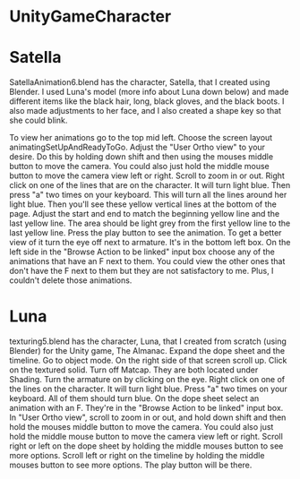 # UnityGameCharacter
# Satella
SatellaAnimation6.blend has the character, Satella, that I created using Blender. I used Luna's model (more info about Luna down below) and made different items like the black hair, long, black gloves, and the black boots. I also made adjustments to her face, and I also created a shape key so that she could blink.

To view her animations go to the top mid left. Choose the screen layout animatingSetUpAndReadyToGo. Adjust the "User Ortho view" to your
desire. Do this by holding down shift and then using the mouses middle button to move the camera. You could also just hold the middle mouse button to move the camera view left or right. Scroll to zoom in or out. Right click on one of the lines that are on the character. It will turn light blue. Then press "a" two times on your keyboard. This will turn all the lines around her light blue. Then you'll see these yellow vertical lines at the bottom of the page. Adjust the start and end to match the beginning yellow line and the last yellow line. The area should be light grey from the first yellow line to the last yellow line. Press the play button to see the animation. To get a better view of it turn the eye off next to armature. It's in the bottom left box. On the left side in the "Browse Action to be linked" input box choose any of the animations that have an F next to them. You could view the other ones that don't have the F next to them but they are not satisfactory to me. Plus, I couldn't delete those animations. 

# Luna
texturing5.blend has the character, Luna, that I created from scratch (using Blender) for the Unity game, The Almanac. 
Expand the dope sheet and the timeline. Go to object mode. On the right side of that screen scroll up. Click on the textured solid. Turn off Matcap. They are both located under Shading. Turn the armature on by clicking on the eye. Right click on one of the lines on the character. It will turn light blue. Press "a" two times on your keyboard. All of them should turn blue. On the dope sheet select an animation with an F. They're in the "Browse Action to be linked" input box. In "User Ortho view", scroll to zoom in or out, and hold down shift and then hold the mouses middle button to move the camera. You could also just hold the middle mouse button to move the camera view left or right. Scroll right or left on the dope sheet by holding the middle mouses button to see more options. Scroll left or right on the timeline by holding the middle mouses button to see more options. The play button will be there. 

